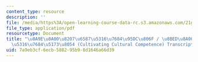 ```yaml
---
content_type: resource
description: ''
file: /media/https%3A/open-learning-course-data-rc.s3.amazonaws.com/21g-101-chinese-i-regular-fall-2014/7a9eb3cf6ecb588295b98d1646a66d39_MIT21G_101F14_Cultural_Competence_Chinese.pdf
file_type: application/pdf
resourcetype: Document
title: "\u8A9E\u8A00\u8207\u6587\u5316\u7684\u95DC\u806F / \u8BED\u8A00\u4E0E\u6587\
  \u5316\u7684\u5173\u8054 (Cultivating Cultural Competence) Transcript"
uid: 7a9eb3cf-6ecb-5882-95b9-8d1646a66d39
---
```

